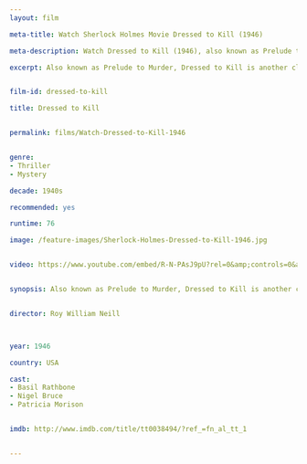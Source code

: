 ```yaml
---
layout: film

meta-title: Watch Sherlock Holmes Movie Dressed to Kill (1946)

meta-description: Watch Dressed to Kill (1946), also known as Prelude to Murder and other classic Sherlock Holmes films. Find hundreds of public domain movies at La Filmothèque .

excerpt: Also known as Prelude to Murder, Dressed to Kill is another classic Sherlock Holmes movie, the last (but not least) of fourteen films starring Basil Rathbone and Nigel Bruce. Holmes sets out to find out why a trio of murderous villains is desperate to reach three simple, cheap music boxes.


film-id: dressed-to-kill

title: Dressed to Kill


permalink: films/Watch-Dressed-to-Kill-1946


genre:
- Thriller
- Mystery

decade: 1940s

recommended: yes

runtime: 76

image: /feature-images/Sherlock-Holmes-Dressed-to-Kill-1946.jpg


video: https://www.youtube.com/embed/R-N-PAsJ9pU?rel=0&amp;controls=0&amp;showinfo=0


synopsis: Also known as Prelude to Murder, Dressed to Kill is another classic Sherlock Holmes movie, the last (but not least) of fourteen films starring Basil Rathbone and Nigel Bruce. Holmes sets out to find out why a trio of murderous villains is desperate to reach three simple, cheap music boxes.


director: Roy William Neill



year: 1946

country: USA

cast:
- Basil Rathbone
- Nigel Bruce
- Patricia Morison


imdb: http://www.imdb.com/title/tt0038494/?ref_=fn_al_tt_1


---
```


